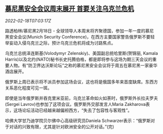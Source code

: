 <!--1645169462000-->
[慕尼黑安全会议周末展开 首要关注乌克兰危机](https://cn.reuters.com/article/munich-security-conference-0218-fri-idCNKBS2KN0HS)
------

<div><i>2022-02-18T07:03:17Z</i></div><p>路透柏林/慕尼黑2月18日 - 全球领导人本周末将齐聚德国，参加一年一度的慕尼黑安全会议(Munich Security Conference)，在西方主要国家警告俄罗斯不要轻举妄动入侵乌克兰之际，预计乌克兰危机将成为讨路焦点。</p><p>乌克兰总统泽连斯基(Volodymyr Zelenskiy)、美国副总统哈里斯(贺锦丽, Kamala Harris)以及北约(NATO)秘书长史托腾伯格，都是即将参与这场为期三天会议的重要人物。有“防卫界达沃斯论坛”之称的慕尼黑安全会议将于周五在慕尼黑一家豪华酒店展开。</p><p>俄罗斯上周已表示将不派员参加这场会议，这也将是俄国多年来首度缺席。东西方关系恶化程度可见一斑。</p><p>即使是当年俄罗斯并吞克里米亚前，乌克兰革命如火如荼时，俄罗斯外长拉夫罗夫(Sergei Lavrov)也参加了这项会议。俄罗斯外交部发言人Maria Zakharova表示，这场论坛活动已经越来越偏袒西方，“失去了包容性与客观性”。</p><p>哈佛大学甘乃迪学院贝尔佛中心高级研究员Daniela Schwarzer表示：“俄罗斯对于对话的兴致有限，尤其是针对欧洲安全的公开对话。”(完)</p>
